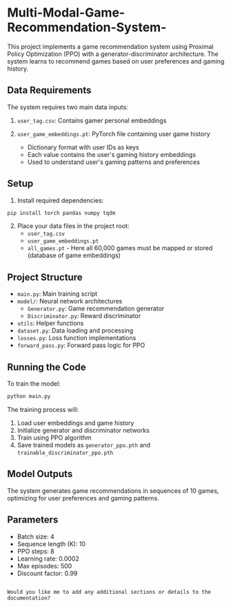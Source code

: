 # Multi-Modal-Game-Recommendation-System-


This project implements a game recommendation system using Proximal Policy Optimization (PPO) with a generator-discriminator architecture. The system learns to recommend games based on user preferences and gaming history.

## Data Requirements

The system requires two main data inputs:

1. `user_tag.csv`: Contains gamer personal embeddings
   
2. `user_game_embeddings.pt`: PyTorch file containing user game history
   - Dictionary format with user IDs as keys
   - Each value contains the user's gaming history embeddings
   - Used to understand user's gaming patterns and preferences

## Setup

1. Install required dependencies:
```bash
pip install torch pandas numpy tqdm
```

2. Place your data files in the project root:
   - `user_tag.csv`
   - `user_game_embeddings.pt`
   - `all_games.pt` - Here all 60,000 games must be mapped or stored (database of game embeddings)

## Project Structure

- `main.py`: Main training script
- `model/`: Neural network architectures
  - `Generator.py`: Game recommendation generator
  - `Discriminator.py`: Reward discriminator
- `utils`: Helper functions
- `dataset.py`: Data loading and processing
- `losses.py`: Loss function implementations
- `forward_pass.py`: Forward pass logic for PPO

## Running the Code

To train the model:

```bash
python main.py
```

The training process will:
1. Load user embeddings and game history
2. Initialize generator and discriminator networks
3. Train using PPO algorithm
4. Save trained models as `generator_ppo.pth` and `trainable_discriminator_ppo.pth`

## Model Outputs

The system generates game recommendations in sequences of 10 games, optimizing for user preferences and gaming patterns.

## Parameters

- Batch size: 4
- Sequence length (K): 10
- PPO steps: 8
- Learning rate: 0.0002
- Max episodes: 500
- Discount factor: 0.99
```

Would you like me to add any additional sections or details to the documentation?